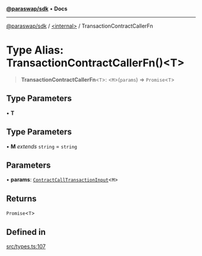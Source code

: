 [**@paraswap/sdk**](../../README.md) • **Docs**

***

[@paraswap/sdk](../../globals.md) / [\<internal\>](../README.md) / TransactionContractCallerFn

# Type Alias: TransactionContractCallerFn()\<T\>

> **TransactionContractCallerFn**\<`T`\>: \<`M`\>(`params`) => `Promise`\<`T`\>

## Type Parameters

• **T**

## Type Parameters

• **M** *extends* `string` = `string`

## Parameters

• **params**: [`ContractCallTransactionInput`](../interfaces/ContractCallTransactionInput.md)\<`M`\>

## Returns

`Promise`\<`T`\>

## Defined in

[src/types.ts:107](https://github.com/paraswap/paraswap-sdk/blob/master/src/types.ts#L107)
